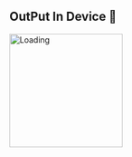 ## OutPut In Device :tada:


<img align="center" src = "https://github.com/DeveloperOrpon/Selection-Task-of-Flutter-in-SoCloseCo/blob/master/screen_shot/ss.gif?raw=true?raw=true" width="200px" alt ="Loading">

